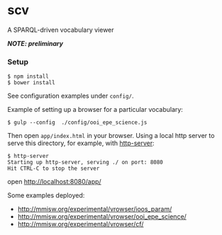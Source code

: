 scv
===

A SPARQL-driven vocabulary viewer

_**NOTE: preliminary**_


### Setup 

```shell
$ npm install 
$ bower install 
```

See configuration examples under `config/`.

Example of setting up a browser for a particular vocabulary:

```shell
$ gulp --config  ./config/ooi_epe_science.js
```

Then open `app/index.html` in your browser. Using a local http server to serve 
this directory, for example, with [http-server](https://github.com/nodeapps/http-server):

```shell
$ http-server
Starting up http-server, serving ./ on port: 8080
Hit CTRL-C to stop the server
```

open [http://localhost:8080/app/](http://localhost:8080/app/)


Some examples deployed:

- http://mmisw.org/experimental/vrowser/ioos_param/
- http://mmisw.org/experimental/vrowser/ooi_epe_science/
- http://mmisw.org/experimental/vrowser/cf/

